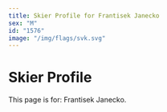 ```yaml
---
title: Skier Profile for Frantisek Janecko
sex: "M"
id: "1576"
image: "/img/flags/svk.svg" 
---
```


# Skier Profile

This page is for: Frantisek Janecko.
    